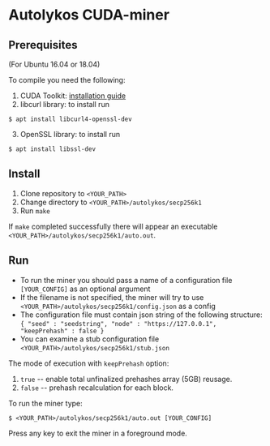 # Autolykos CUDA-miner

## Prerequisites
(For Ubuntu 16.04 or 18.04)

To compile you need the following:

1. CUDA Toolkit: [installation guide](https://docs.nvidia.com/cuda/cuda-installation-guide-linux/index.html)
2. libcurl library: to install run
```
$ apt install libcurl4-openssl-dev
```
3. OpenSSL library: to install run
```
$ apt install libssl-dev
```

## Install

1. Clone repository to `<YOUR_PATH>`
2. Change directory to `<YOUR_PATH>/autolykos/secp256k1`
3. Run `make`

If `make` completed successfully there will appear an executable
`<YOUR_PATH>/autolykos/secp256k1/auto.out`.

## Run

- To run the miner you should pass a name of a configuration file `[YOUR_CONFIG]` as an optional argument
- If the filename is not specified, the miner will try to use `<YOUR_PATH>/autolykos/secp256k1/config.json` as a config
- The configuration file must contain json string of the following structure:  
`{ "seed" : "seedstring", "node" : "https://127.0.0.1", "keepPrehash" : false }`
- You can examine a stub configuration file `<YOUR_PATH>/autolykos/secp256k1/stub.json`

The mode of execution with `keepPrehash` option:
1. `true` -- enable total unfinalized prehashes array (5GB) reusage.
2. `false` -- prehash recalculation for each block.

To run the miner type:
```
$ <YOUR_PATH>/autolykos/secp256k1/auto.out [YOUR_CONFIG]
```

Press any key to exit the miner in a foreground mode.
